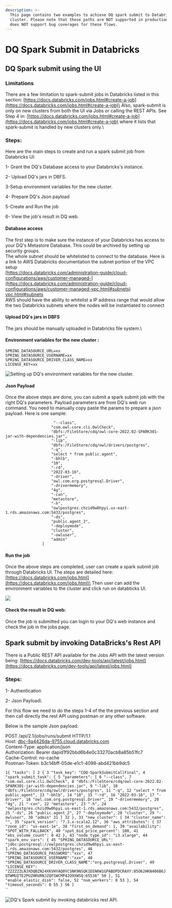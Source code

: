 ```yaml
---
description: >-
  This page contains two examples to achieve DQ spark submit to Databricks's
  cluster. Please note that these paths are NOT supported in production and DQ
  does NOT support bug coverages for these flows.
---
```


# DQ Spark Submit in Databricks

## DQ Spark submit using the UI

### Limitations

There are a few limitation to spark-submit jobs in Databricks listed in this section: [https://docs.databricks.com/jobs.html#create-a-job](https://docs.databricks.com/jobs.html#create-a-job)\
&#x20;Also, spark-submit is only on new clusters from both the UI via Jobs or calling the REST APIs. See Step 4 in: [https://docs.databricks.com/jobs.html#create-a-job](https://docs.databricks.com/jobs.html#create-a-job) where it lists that spark-submit is handled by new clusters only.\


### Steps:

Here are the main steps to create and run a spark submit job from Databricks UI:

1- Grant the DQ's Database access to your Databricks's instance.

2- Upload DQ's jars in DBFS.

3-Setup environment variables for the new cluster.

4- Prepare DQ's Json payload

5-Create and Run the job

6- View the job's result in DQ web.



#### &#x20;Database access

The first step is to make sure the instance of your Databricks has access to your DQ's Metastore Database. This could be archived by setting up security groups.\
The whole subnet should be whitelisted to connect to the database. Here is a link to AWS Databricks documentation the subnet portion of the VPC setup\
[https://docs.databricks.com/administration-guide/cloud-configurations/aws/customer-managed-](https://docs.databricks.com/administration-guide/cloud-configurations/aws/customer-managed-vpc.html#subnets) [vpc.html#subnets](https://docs.databricks.com/administration-guide/cloud-configurations/aws/customer-managed-vpc.html#subnets)\
AWS should have the ability to whitelist a IP address range that would allow the two Databricks subnets where the nodes will be instantiated to connect

#### &#x20;Upload DQ's jars in DBFS

The jars should be manually uploaded in Databricks file system.\


#### Environment variables for the new  cluster :

`SPRING_DATASOURCE_URL=xx`\
`SPRING_DATASOURCE_USERNAME=xx`\
`SPRING_DATASOURCE_DRIVER_CLASS_NAME=xx`\
`LICENSE_KEY=xx`

![Setting up DQ's environment variables for the new cluster.](<../../.gitbook/assets/Screen Shot 2022-04-12 at 10.44.35 AM.png>)

#### Json Payload&#x20;

Once the above steps are done, you can submit a spark submit job with the right DQ's parameters. Payload parameters are from DQ's web run command. You need to manually copy paste the params to prepare a json payload. Here is one sample:&#x20;

```
                     "--class",
                    "com.owl.core.cli.OwlCheck",
                    "dbfs:/FileStore/cdq/owl-core-2022.02-SPARK301-jar-with-dependencies.jar",
                    "-lib",
                    "dbfs:/FileStore/cdq/owl/drivers/postgres",
                    "-q",
                    "select * from public.agent",
                    "-bhlb",
                    "10",
                    "-rd",
                    "2022-03-16",
                    "-driver",
                    "owl.com.org.postgresql.Driver",
                    "-drivermemory",
                    "4g",
                    "-cxn",
                    "metastore",
                    "-h",
                    "owlpostgres.chzid9w0hpyi.us-east-1.rds.amazonaws.com:5432/postgres",
                    "-ds",
                    "public.agent_2",
                    "-deploymode",
                    "cluster",
                    "-owluser",
                    "admin"
                ]
```

#### Run the job

Once the above steps are completed, user can create a spark submit job through Databricks UI. The steps are detailed here: \
[https://docs.databricks.com/jobs.html](https://docs.databricks.com/jobs.html)\
Then user can add the environment variables to the cluster and click run on databticks UI.

![](<../../.gitbook/assets/Screen Shot 2022-04-12 at 10.36.06 AM.png>)

#### Check the result in DQ web:

Once the job is submitted you can login to your DQ's web instance and check the job in the jobs page.&#x20;

## Spark submit by invoking DataBricks's Rest API

There is a Public REST API available for the Jobs API with the latest version being: [https://docs.databricks.com/dev-tools/api/latest/jobs.html](https://docs.databricks.com/dev-tools/api/latest/jobs.html)

### Steps:

1- Authentication

2- Json Payload\


For this flow we need to do the steps 1-4 of the the previous section and then call directly the rest API using postman or any other software.

Below is the sample Json payload:&#x20;

POST /api/2.1/jobs/runs/submit HTTP/1.1\
Host: [dbc-9a4426da-9755.cloud.databricks.com](http://dbc-9a4426da-9755.cloud.databricks.com)\
Content-Type: application/json\
Authorization: Bearer dapid1f92bbd6b4e0c33270acb8a85b51fc7\
Cache-Control: no-cache\
Postman-Token: b3c14bff-05de-e1c1-4098-abd421bb9dc5

`1{ "tasks": [ 2 { 3 "task_key": "CDQ-SparkSubmitCallFinal", 4 "spark_submit_task": { 5 "parameters": [ 6 "--class", 7 "com.owl.core.cli.OwlCheck", 8 "dbfs:/FileStore/cdq/owl-core-2022.02-SPARK301-jar-with-dependencies.jar", 9 "-lib", 10 "dbfs:/FileStore/cdq/owl/drivers/postgres", 11 "-q", 12 "select * from public.agent", 13 "-bhlb", 14 "10", 15 "-rd", 16 "2022-03-16", 17 "-driver", 18 "owl.com.org.postgresql.Driver", 19 "-drivermemory", 20 "4g", 21 "-cxn", 22 "metastore", 23 "-h", 24 "owlpostgres.chzid9w0hpyi.us-east-1.rds.amazonaws.com:5432/postgres", 25 "-ds", 26 "public.agent_2", 27 "-deploymode", 28 "cluster", 29 "-owluser", 30 "admin" 31 ] 32 }, 33 "new_cluster": { 34 "cluster_name": "", 35 "spark_version": "7.3.x-scala2.12", 36 "aws_attributes": { 37 "zone_id": "us-east-1e", 38 "first_on_demand": 1, 39 "availability": "SPOT_WITH_FALLBACK", 40 "spot_bid_price_percent": 100, 41 "ebs_volume_count": 0 42 }, 43 "node_type_id": "i3.xlarge", 44 "spark_env_vars": { 45 "SPRING_DATASOURCE_URL": "jdbc:postgresql://owlpostgres.chzid9w0hpyi.us-east-1.rds.amazonaws.com:5432/postgres", 46 "SPRING_DATASOURCE_PASSWORD":"xxx", 47 "SPRING_DATASOURCE_USERNAME":"xxx", 48 "SPRING_DATASOURCE_DRIVER_CLASS_NAME":"org.postgresql.Driver", 49 "LICENSE_KEY": "ZZZZZZLNJXDQBZN24XKVHYAQ0YCSNK9NSQK1EEN6W1GPABDPDCRAXY:85O62HKN406B6JQTWMUITE2PUZHRURNJZQFSWCMP42O9XWSQ:65536" 50 }, 51 "enable_elastic_disk": false, 52 "num_workers": 8 53 }, 54 "timeout_seconds": 0 55 } 56 ]`\
``

![DQ's Spark submit by invoking databricks rest API.](<../../.gitbook/assets/Screen Shot 2022-04-12 at 11.37.00 AM.png>)
